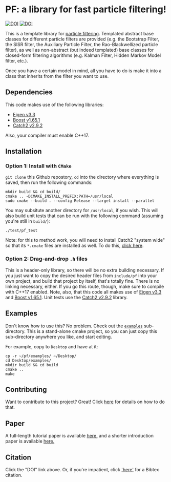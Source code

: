 # PF: a library for fast particle filtering!

[![DOI](https://zenodo.org/badge/130237492.svg)](https://zenodo.org/badge/latestdoi/130237492)
[![DOI](https://joss.theoj.org/papers/10.21105/joss.02599/status.svg)](https://doi.org/10.21105/joss.02599)

This is a template library for [particle filtering](https://en.wikipedia.org/wiki/Particle_filter). Templated abstract base classes for different particle filters are provided (e.g. the Bootstrap Filter, the SISR filter, the Auxiliary Particle Filter, the Rao-Blackwellized particle filter), as well as non-abstract (but indeed templated) base classes for closed-form filtering algorithms (e.g. Kalman Filter, Hidden Markov Model filter, etc.). 

Once you have a certain model in mind, all you have to do is make it into a class that inherits from the filter you want to use.

## Dependencies

This code makes use of the following libraries: 

- [Eigen v3.3](http://eigen.tuxfamily.org/) 
- [Boost v1.65.1](https://www.boost.org/)
- [Catch2 v2.9.2](https://github.com/catchorg/Catch2) 

Also, your compiler must enable C++17. 


## Installation

### Option 1: Install with `CMake` 

`git clone` this Github repostory, `cd` into the directory where everything is saved, then run the following commands:

    mkdir build && cd build/
    cmake .. -DCMAKE_INSTALL_PREFIX:PATH=/usr/local
    sudo cmake --build . --config Release --target install --parallel

You may subsitute another directory for `/usr/local`, if you wish. This will also build unit tests that can be run with the following command (assuming you're still in `build/`):

    ./test/pf_test

Note: for this to method work, you will need to install Catch2 "system wide" so that its `*.cmake` files are installed as well. To do this, [click here](https://github.com/catchorg/Catch2/blob/master/docs/cmake-integration.md#installing-catch2-from-git-repository). 

### Option 2: Drag-and-drop `.h` files

This is a header-only library, so there will be no extra building necessary. If you just want to copy the desired header files from `include/pf` into your own project, and build that project by itself, that's totally fine. There is no linking necessary, either. If you go this route, though, make sure to compile with C++17 enabled. Note, also, that this code all makes use of [Eigen v3.3](http://eigen.tuxfamily.org/) and [Boost v1.65.1](https://www.boost.org/). Unit tests use the [Catch2 v2.9.2](https://github.com/catchorg/Catch2) library.


## Examples

Don't know how to use this? No problem. Check out the [`examples`](https://github.com/tbrown122387/pf/tree/master/examples) sub-directory. This is a stand-alone cmake project, so you can just copy this sub-directory anywhere you like, and start editing.

For example, copy to `Desktop` and have at it:

    cp -r ~/pf/examples/ ~/Desktop/
    cd Desktop/examples/
    mkdir build && cd build
    cmake ..
    make

## Contributing

Want to contribute to this project? Great! Click [here](CONTRIBUTING.md) for details on how to do that.

## Paper

A full-length tutorial paper is available [here,](https://arxiv.org/abs/2001.10451) and a shorter introduction paper is available [here.](https://joss.theoj.org/papers/10.21105/joss.02599)

## Citation

Click the "DOI" link above. Or, if you're impatient, click ['here'](https://zenodo.org/record/2633289/export/hx) for a Bibtex citation.



